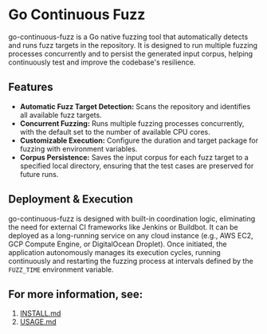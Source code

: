 # Go Continuous Fuzz

go-continuous-fuzz is a Go native fuzzing tool that automatically detects and runs fuzz targets in the repository. It is designed to run multiple fuzzing processes concurrently and to persist the generated input corpus, helping continuously test and improve the codebase's resilience.

## Features

- **Automatic Fuzz Target Detection:** Scans the repository and identifies all available fuzz targets.
- **Concurrent Fuzzing:** Runs multiple fuzzing processes concurrently, with the default set to the number of available CPU cores.
- **Customizable Execution:** Configure the duration and target package for fuzzing with environment variables.
- **Corpus Persistence:** Saves the input corpus for each fuzz target to a specified local directory, ensuring that the test cases are preserved for future runs.

## Deployment & Execution

go-continuous-fuzz is designed with built-in coordination logic, eliminating the need for external CI frameworks like Jenkins or Buildbot. It can be deployed as a long-running service on any cloud instance (e.g., AWS EC2, GCP Compute Engine, or DigitalOcean Droplet). Once initiated, the application autonomously manages its execution cycles, running continuously and restarting the fuzzing process at intervals defined by the `FUZZ_TIME` environment variable.

## For more information, see:

1. [INSTALL.md](docs/INSTALL.md)
2. [USAGE.md](docs/USAGE.md)
